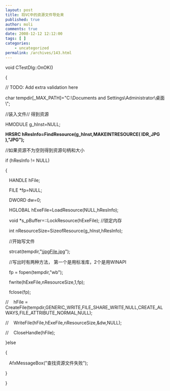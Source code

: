 ```yaml
---
layout: post
title: 将VC中的资源文件导处来
published: true
author: moli
comments: true
date: 2008-12-12 12:12:00
tags: [ ]
categories:
    - uncategorized
permalink: /archives/143.html
---
```

void CTestDlg::OnOK() 
  
{
   
// TODO: Add extra validation here
   
char tempdir[\_MAX\_PATH]="C:\\Documents and Settings\\Administrator\\桌面\\";

//装入文件// 得到资源
   
HMODULE g_hInst=NULL;
   
**HRSRC hResInfo=FindResource(g\_hInst,MAKEINTRESOURCE( IDR\_JPG ),"JPG");**

//如果资源不为空则得到资源句柄和大小
   
if (hResInfo != NULL)
   
{
  
&nbsp;&nbsp; HANDLE hFile;
  
&nbsp;&nbsp; FILE *fp=NULL;
  
&nbsp;&nbsp; DWORD dw=0;
  
&nbsp;&nbsp; HGLOBAL hExeFile=LoadResource(NULL,hResInfo);
  
&nbsp;&nbsp; void *s_pBuffer=::LockResource(hExeFile); //锁定内存
  
&nbsp;&nbsp; int nResourceSize=SizeofResource(g_hInst,hResInfo);
  
&nbsp;&nbsp; //开始写文件
  
&nbsp;&nbsp; strcat(tempdir,"[\\jpgFile.jpg][1]");

&nbsp;&nbsp; //写出时有两种方法， 第一个是用标准库，2个是用WINAPI
  
&nbsp;&nbsp; fp = fopen(tempdir,"wb");
  
&nbsp;&nbsp; fwrite(hExeFile,nResourceSize,1,fp);
  
&nbsp;&nbsp; fclose(fp);

// &nbsp;&nbsp; hFile = CreateFile(tempdir,GENERIC\_WRITE,FILE\_SHARE\_WRITE,NULL,CREATE\_ALWAYS,FILE\_ATTRIBUTE\_NORMAL,NULL);
  
// &nbsp;&nbsp; WriteFile(hFile,hExeFile,nResourceSize,&dw,NULL);
  
// &nbsp;&nbsp; CloseHandle(hFile);

}else
   
{
  
&nbsp;&nbsp; AfxMessageBox("查找资源文件失败");
   
}
  
}

 [1]: file://jpgFile.jpg/